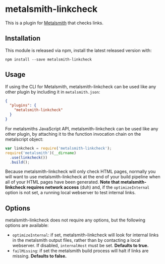 # metalsmith-linkcheck

This is a plugin for [Metalsmith][] that checks links.

[metalsmith]: http://metalsmith.io

## Installation

This module is released via npm, install the latest released version with:

```
npm install --save metalsmith-linkcheck
```

##  Usage

If using the CLI for Metalsmith, metalsmith-linkcheck can be used like any other plugin by including it in `metalsmith.json`:

```json
{
  "plugins": {
    "metalsmith-linkcheck"
  }
}
```

For metalsmiths JavaScript API, metalsmith-linkcheck can be used like any other plugin, by attaching it to the function invocation chain on the metalscript object:

```js
var linkcheck = require('metalsmith-linkcheck');
require('metalsmith')(__dirname)
  .use(linkcheck())
  .build();
```

Because metalsmith-linkcheck will only check HTML pages, normally you will
want to use metalsmith-linkcheck at the end of your build pipeline when all
of your HTML pages have been generated. **Note that metalsmith-linkcheck
requires network access** (duh) and, if the `optimizeInternal` option is not
set, a running local webserver to test internal links.

## Options

metalsmith-linkcheck does not require any options, but the following options
are available:

- `optimizeInternal`: if set, metalsmith-linkcheck will look for internal
  links in the metalsmith output files, rather than by contacting a local
  webserver. If disabled, `internalHost` must be set. **Defaults to true.**
- `failMissing`: if set the metalsmith build process will halt if links are
  missing. **Defaults to false.**
